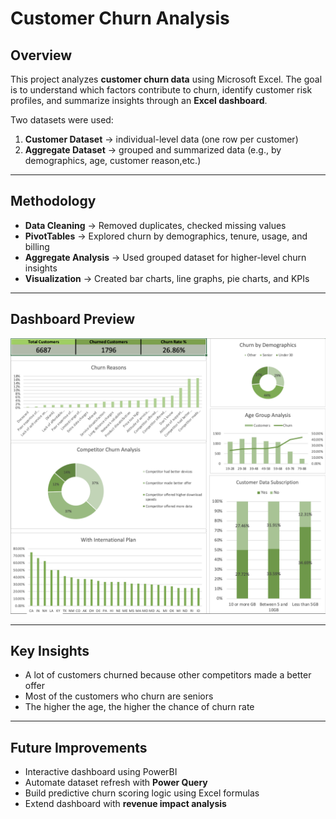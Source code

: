 # Customer Churn Analysis

## Overview  
This project analyzes **customer churn data** using Microsoft Excel. The goal is to understand which factors contribute to churn, identify customer risk profiles, and summarize insights through an **Excel dashboard**.  

Two datasets were used:  
1. **Customer Dataset** → individual-level data (one row per customer)  
2. **Aggregate Dataset** → grouped and summarized data (e.g., by demographics, age, customer reason,etc.)  

---

## Methodology  
- **Data Cleaning** → Removed duplicates, checked missing values  
- **PivotTables** → Explored churn by demographics, tenure, usage, and billing  
- **Aggregate Analysis** → Used grouped dataset for higher-level churn insights  
- **Visualization** → Created bar charts, line graphs, pie charts, and KPIs  
---

## Dashboard Preview  
![Dashboard Overview](images/overview.png)  

---

## Key Insights  
- A lot of customers churned because other competitors made a better offer
- Most of the customers who churn are seniors
- The higher the age, the higher the chance of churn rate

---

## Future Improvements  
- Interactive dashboard using PowerBI
- Automate dataset refresh with **Power Query**  
- Build predictive churn scoring logic using Excel formulas  
- Extend dashboard with **revenue impact analysis**  
